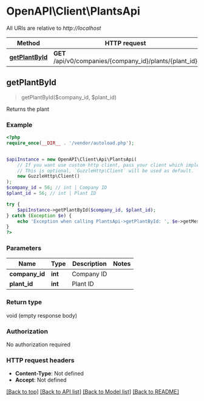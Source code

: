 # OpenAPI\Client\PlantsApi

All URIs are relative to *http://localhost*

Method | HTTP request | Description
------------- | ------------- | -------------
[**getPlantById**](PlantsApi.md#getPlantById) | **GET** /api/v0/companies/{company_id}/plants/{plant_id} | Returns the plant



## getPlantById

> getPlantById($company_id, $plant_id)

Returns the plant

### Example

```php
<?php
require_once(__DIR__ . '/vendor/autoload.php');


$apiInstance = new OpenAPI\Client\Api\PlantsApi(
    // If you want use custom http client, pass your client which implements `GuzzleHttp\ClientInterface`.
    // This is optional, `GuzzleHttp\Client` will be used as default.
    new GuzzleHttp\Client()
);
$company_id = 56; // int | Company ID
$plant_id = 56; // int | Plant ID

try {
    $apiInstance->getPlantById($company_id, $plant_id);
} catch (Exception $e) {
    echo 'Exception when calling PlantsApi->getPlantById: ', $e->getMessage(), PHP_EOL;
}
?>
```

### Parameters


Name | Type | Description  | Notes
------------- | ------------- | ------------- | -------------
 **company_id** | **int**| Company ID |
 **plant_id** | **int**| Plant ID |

### Return type

void (empty response body)

### Authorization

No authorization required

### HTTP request headers

- **Content-Type**: Not defined
- **Accept**: Not defined

[[Back to top]](#) [[Back to API list]](../../README.md#documentation-for-api-endpoints)
[[Back to Model list]](../../README.md#documentation-for-models)
[[Back to README]](../../README.md)

